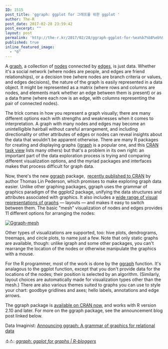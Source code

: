 ```yaml
---
ID: 1515
post_title: 'ggraph: ggplot for 그래프를 위한 ggplot '
author: The-R
post_date: 2017-02-28 23:59:42
post_excerpt: ""
layout: post
permalink: 'http://the-r.kr/2017/02/28/ggraph-ggplot-for-%ea%b7%b8%eb%9e%98%ed%94%84%eb%a5%bc-%ec%9c%84%ed%95%9c-ggplot/'
published: true
inline_featured_image:
  - "0"
---
```

<div>

A g<a href="https://en.wikipedia.org/wiki/Graph_(discrete_mathematics)" target="_blank" rel="nofollow">raph</a>, a collection of <a href="http://www.data-imaginist.com/2017/ggraph-introduction-nodes/" target="_blank" rel="nofollow">nodes</a> connected by <a href="http://www.data-imaginist.com/2017/ggraph-introduction-edges/" target="_blank" rel="nofollow">edges</a>, is just data. Whether it's a social network (where nodes are people, and edges are friend relationships), or a decision tree (where nodes are branch criteria or values, and edges decisions), the nature of the graph is easily represented in a data object. It might be represented as a matrix (where rows and columns are nodes, and elements mark whether an edge between them is present) or as a data frame (where each row is an edge, with columns representing the pair of connected nodes).

The trick comes in how you represent a graph visually; there are many different options each with strengths and weaknesses when it comes to interpretation. A graph with many nodes and edges may become an unintelligible hairball without careful arrangement, and including directionality or other attributes of edges or nodes can reveal insights about the data that wouldn't be apparent otherwise. There are many R packages for creating and displaying graphs (<a href="https://mran.microsoft.com/package/igraph/" target="_blank" rel="nofollow">igraph</a> is a popular one, and this <a href="https://cran.r-project.org/web/views/gR.html" target="_blank" rel="nofollow">CRAN task view</a> lists many others) but that's a problem in its own right: an important part of the data exploration process is trying and comparing different visualization options, and the myriad packages and interfaces makes that process difficult for graph data.

Now, there's the new <a href="https://mran.microsoft.com/package/ggraph/" target="_blank" rel="nofollow">ggraph</a> package,  <a href="http://www.data-imaginist.com/2017/Announcing-ggraph/" target="_blank" rel="nofollow">recently published to CRAN</a> by author Thomas Lin Pederson, which promises to make exploring graph data easier. Unlike other graphing packages, ggraph uses the grammar of graphics paradigm of the ggplot2 package, unifying the data structures and attributes associated with graphics. It also includes a <a href="http://www.data-imaginist.com/2017/ggraph-introduction-layouts/" target="_blank" rel="nofollow">wide range of visual representations of graphs</a> — layouts — and makes it easy to switch between them. The basic "mesh" visualization of nodes and edges provides 11 different options for arranging the nodes:

<a class="asset-img-link" href="http://revolution-computing.typepad.com/.a/6a010534b1db25970b01b7c8dac48f970b-pi" target="_blank" rel="nofollow"><img class="asset  asset-image at-xid-6a010534b1db25970b01b7c8dac48f970b image-full img-responsive" title="Ggraph-mesh" src="http://revolution-computing.typepad.com/.a/6a010534b1db25970b01b7c8dac48f970b-800wi" alt="Ggraph-mesh" border="0" data-lazy-loaded="true" /></a>

Other types of visualizations are supported, too: hive plots, dendrograms, treemaps, and circle plots, to name just a few. Note that only static graphs are available, though: unlike igraph and some other packages, you can't rearrange the location of the nodes or otherwise manipulate the graphics with a mouse.

For the R programmer, most of the work is done by the <a href="https://www.rdocumentation.org/packages/ggraph/versions/0.1.1/topics/ggraph" target="_blank" rel="nofollow">ggraph</a> function. It's analagous to the ggplot function, except that you don't provide data for the locations of the nodes; their position is selected by an algorithm. (Similarly, layout choices are automatically made for visualization types other than the mesh.) There are also various themes suited to graphs you can use to style your chart: goodbye gridlines and axes; hello labels, annotations and edge arrows.

The ggraph package is <a href="https://mran.microsoft.com/package/ggraph/" target="_blank" rel="nofollow">available on CRAN now</a>, and works with R version 2.10 and later. For more on the ggraph package, see the announcement blog post linked below.

Data Imaginist: <a href="http://www.data-imaginist.com/2017/Announcing-ggraph/" target="_blank" rel="nofollow">Announcing ggraph: A grammar of graphics for relational data</a>

</div>
<div id="jp-relatedposts" class="jp-relatedposts"></div>
소스: <em><a href="https://www.r-bloggers.com/ggraph-ggplot-for-graphs/">ggraph: ggplot for graphs | R-bloggers</a></em>